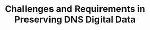 ---
abstract: null
creators:
- Wang, Wei
date: null
document_url: https://services.phaidra.univie.ac.at/api/object/o:294517/download
grand_parent: iPRES
institutions: []
keywords:
- beijing
landing_page_url: https://phaidra.univie.ac.at/o:294517
language: eng
layout: publication
license: CC BY-SA 3.0 AT
notes_url: null
parent: iPRES 2007
publication_type: presentation
size: 186384
slides_url: null
source_name: iPRES
stream_url: null
title: Challenges and Requirements in Preserving DNS Digital Data
year: 2007
---